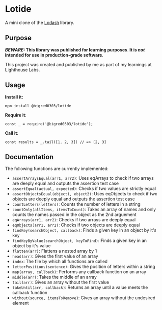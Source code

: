 # Lotide

A mini clone of the [Lodash](https://lodash.com) library.

## Purpose

**_BEWARE:_ This library was published for learning purposes. It is _not_ intended for use in production-grade software.**

This project was created and published by me as part of my learnings at Lighthouse Labs.

## Usage

**Install it:**

`npm install @bigred0303/lotide`

**Require it:**

`const _ = require('@bigred0303/lotide');`

**Call it:**

`const results = _.tail([1, 2, 3]) // => [2, 3]`

## Documentation

The following functions are currently implemented:

- `assertArraysEqual(arr1, arr2)`: Uses eqArrays to check if two arrays are deeply equal and outputs the assertion test case
- `assertEqual(actual, expected)`: Checks if two values are strictly equal
- `assertObjectsEqual(object1, object2)`: Uses eqObjects to check if two objects are deeply equal and outputs the assertion test case
- `countLetters(letters)`: Counts the number of letters in a string
- `countOnly(allItems, itemsToCount)`: Takes an array of names and only counts the names passed in the object as the 2nd arguement
- `eqArrays(arr1, arr2)`: Checks if two arrays are deeply equal
- `eqObjects(arr1, arr2)`: Checks if two objects are deeply equal
- `findKey(searchObject, callback)`: Finds a given key in an object by it's key
- `findKeyByValue(searchObject, keyToFind)`: Finds a given key in an object by it's value
- `flatten(arr)`: Flattens a nested array by 1
- `head(arr)`: Gives the first value of an array
- `index`: The file by which all functions are called
- `letterPositions(sentence)`: Gives the position of letters within a string
- `map(array, callback)`: Performs any callback function on an array
- `middle(arr)`: Takes the middle of an array
- `tail(arr)`: Gives an array without the first value
- `takeUntil(arr, callback)`: Returns an array until a value meets the callback function
- `without(source, itemsToRemove)`: Gives an array without the undesired element
